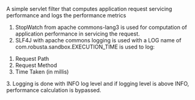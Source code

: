 A simple servlet filter that computes application request servicing performance and logs the performance metrics

1. StopWatch from apache commons-lang3 is used for computation of application performance in servicing the request.
2. SLF4J with apache commons logging is used with a LOG name of com.robusta.sandbox.EXECUTION_TIME is used to log:
<ol>
<li>Request Path</li>
<li>Request Method</li>
<li>Time Taken (in millis)</li>
</ol>
3. Logging is done with INFO log level and if logging level is above INFO, performance calculation is bypassed.
